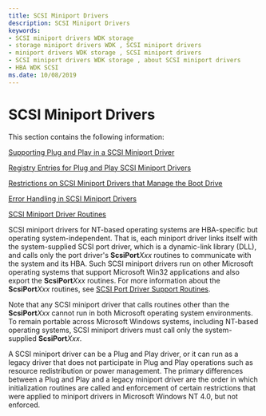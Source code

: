 ```yaml
---
title: SCSI Miniport Drivers
description: SCSI Miniport Drivers
keywords:
- SCSI miniport drivers WDK storage
- storage miniport drivers WDK , SCSI miniport drivers
- miniport drivers WDK storage , SCSI miniport drivers
- SCSI miniport drivers WDK storage , about SCSI miniport drivers
- HBA WDK SCSI
ms.date: 10/08/2019
---
```


# SCSI Miniport Drivers

This section contains the following information:

[Supporting Plug and Play in a SCSI Miniport Driver](supporting-plug-and-play-in-a-scsi-miniport-driver.md)

[Registry Entries for Plug and Play SCSI Miniport Drivers](registry-entries-for-plug-and-play-scsi-miniport-drivers.md)

[Restrictions on SCSI Miniport Drivers that Manage the Boot Drive](restrictions-on-scsi-miniport-drivers-that-manage-the-boot-drive.md)

[Error Handling in SCSI Miniport Drivers](error-handling-in-scsi-miniport-drivers.md)

[SCSI Miniport Driver Routines](scsi-miniport-driver-routines.md)

SCSI miniport drivers for NT-based operating systems are HBA-specific but operating system-independent. That is, each miniport driver links itself with the system-supplied SCSI port driver, which is a dynamic-link library (DLL), and calls only the port driver's **ScsiPort***Xxx* routines to communicate with the system and its HBA. Such SCSI miniport drivers run on other Microsoft operating systems that support Microsoft Win32 applications and also export the **ScsiPort***Xxx* routines. For more information about the **ScsiPort***Xxx* routines, see [SCSI Port Driver Support Routines](scsi-port-driver-support-routines.md).

Note that any SCSI miniport driver that calls routines other than the **ScsiPort***Xxx* cannot run in both Microsoft operating system environments. To remain portable across Microsoft Windows systems, including NT-based operating systems, SCSI miniport drivers must call only the system-supplied **ScsiPort***Xxx*.

A SCSI miniport driver can be a Plug and Play driver, or it can run as a legacy driver that does not participate in Plug and Play operations such as resource redistribution or power management. The primary differences between a Plug and Play and a legacy miniport driver are the order in which initialization routines are called and enforcement of certain restrictions that were applied to miniport drivers in Microsoft Windows NT 4.0, but not enforced.
